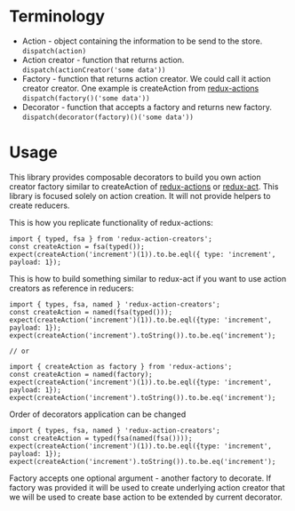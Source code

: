 # Terminology

- Action - object containing the information to be send to the store. `dispatch(action)`
- Action creator - function that returns action. `dispatch(actionCreator('some data'))`
- Factory - function that returns action creator. We could call it action creator creator. One example is createAction from [redux-actions](https://github.com/acdlite/redux-actions) `dispatch(factory()('some data'))`
- Decorator - function that accepts a factory and returns new factory. `dispatch(decorator(factory)()('some data'))`

# Usage
This library provides composable decorators to build you own action creator factory similar to createAction of [redux-actions](https://github.com/acdlite/redux-actions#user-content-createactiontype-payloadcreator--identity-metacreator) or [redux-act](https://github.com/pauldijou/redux-act#createactiondescription-payloadreducer-metareducer). This library is focused solely on action creation. It will not provide helpers to create reducers. 

This is how you replicate functionality of redux-actions:

    import { typed, fsa } from 'redux-action-creators';
    const createAction = fsa(typed());
    expect(createAction('increment')(1)).to.be.eql({ type: 'increment', payload: 1});
         
This is how to build something similar to redux-act if you want to use action creators as reference in reducers:
         
    import { types, fsa, named } 'redux-action-creators';
    const createAction = named(fsa(typed()));
    expect(createAction('increment')(1)).to.be.eql({type: 'increment', payload: 1});
    expect(createAction('increment').toString()).to.be.eq('increment');
    
    // or 
    
    import { createAction as factory } from 'redux-actions';
    const createAction = named(factory);
    expect(createAction('increment')(1)).to.be.eql({type: 'increment', payload: 1});
    expect(createAction('increment').toString()).to.be.eq('increment');
         
Order of decorators application can be changed
 
    import { types, fsa, named } 'redux-action-creators';
    const createAction = typed(fsa(named(fsa())));
    expect(createAction('increment')(1)).to.be.eql({type: 'increment', payload: 1});
    expect(createAction('increment').toString()).to.be.eq('increment');
  
Factory accepts one optional argument - another factory to decorate. If factory was provided it will be used to create underlying action creator that we will be used to create base action to be extended by current decorator.     
